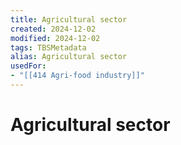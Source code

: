 ```yaml
---
title: Agricultural sector
created: 2024-12-02
modified: 2024-12-02
tags: TBSMetadata
alias: Agricultural sector
usedFor:
- "[[414 Agri-food industry]]"
---
```

# Agricultural sector
